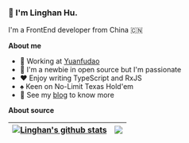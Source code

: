 ### 👋 I'm Linghan Hu.

I'm a FrontEnd developer from China 🇨🇳

**About me**
- 💼 Working at [Yuanfudao](https://www.yuanfudao.com/)
- 🌱 I'm a newbie in open source but I'm passionate
- ❤️ Enjoy writing TypeScript and RxJS
- ♠️ Keen on No-Limit Texas Hold'em
- 🧐 See my [blog](https://hulinghan.com) to know more

**About source**

| <a href="https://github.com/anuraghazra/github-readme-stats"><img align="center" src="https://github-readme-stats.vercel.app/api?username=hulh122&show_icons=true&include_all_commits=true&theme=buefy&hide_border=true" alt="Linghan's github stats" /></a> | <a href="https://github.com/anuraghazra/github-readme-stats"><img align="center" src="https://github-readme-stats.vercel.app/api/top-langs/?username=hulh122&layout=compact&theme=buefy&hide_border=true" /></a> |
| ------------- | ------------- |

